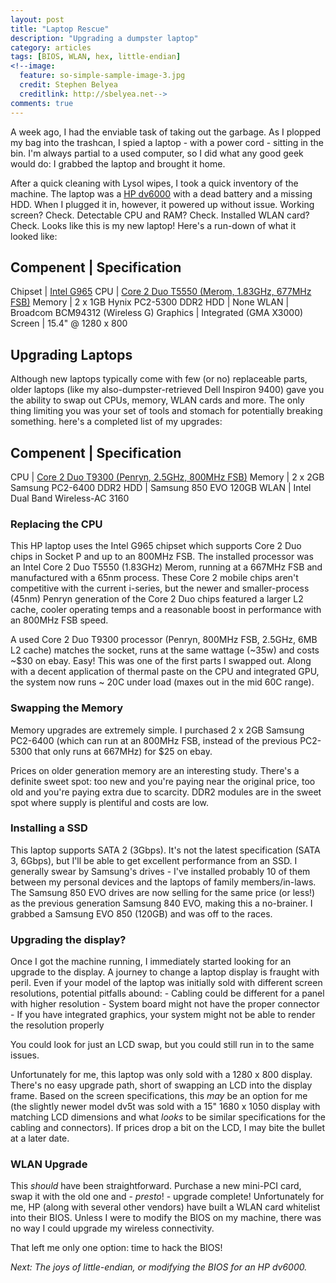 ```yaml
---
layout: post
title: "Laptop Rescue"
description: "Upgrading a dumpster laptop"
category: articles
tags: [BIOS, WLAN, hex, little-endian]
<!--image:
  feature: so-simple-sample-image-3.jpg
  credit: Stephen Belyea
  creditlink: http://sbelyea.net-->
comments: true  
---
```


A week ago, I had the enviable task of taking out the garbage.  As I plopped my bag into the trashcan, I spied a laptop - with a power cord - sitting in the bin.  I'm always partial to a used computer, so I did what any good geek would do: I grabbed the laptop and brought it home.

After a quick cleaning with Lysol wipes, I took a quick inventory of the machine.  The laptop was a [HP dv6000][0] with a dead battery and a missing HDD.  When I plugged it in, however, it powered up without issue.  Working screen? Check.  Detectable CPU and RAM? Check.  Installed WLAN card?  Check.  Looks like this is my new laptop!  Here's a run-down of what it looked like:

Compenent	|	Specification
-----------------------------
Chipset 	|	[Intel G965][2]
CPU 		|	[Core 2 Duo T5550 (Merom, 1.83GHz, 677MHz FSB)][1]
Memory 		|	2 x 1GB Hynix PC2-5300 DDR2
HDD			|	None
WLAN		|	Broadcom BCM94312 (Wireless G)
Graphics	|	Integrated (GMA X3000)
Screen 		|	15.4" @ 1280 x 800

## Upgrading Laptops

Although new laptops typically come with few (or no) replaceable parts, older laptops (like my also-dumpster-retrieved Dell Inspiron 9400) gave you the ability to swap out CPUs, memory, WLAN cards and more.  The only thing limiting you was your set of tools and stomach for potentially breaking something.  here's a completed list of my upgrades:

Compenent	|	Specification
-----------------------------
CPU 		|	[Core 2 Duo T9300 (Penryn, 2.5GHz, 800MHz FSB)][3]
Memory 		|	2 x 2GB Samsung PC2-6400 DDR2
HDD			|	Samsung 850 EVO 120GB
WLAN		|	Intel Dual Band Wireless-AC 3160

### Replacing the CPU
This HP laptop uses the Intel G965 chipset which supports Core 2 Duo chips in Socket P and up to an 800MHz FSB.  The installed processor was an Intel Core 2 Duo T5550 (1.83GHz) Merom, running at a 667MHz FSB and manufactured with a 65nm process.  These Core 2 mobile chips aren't competitive with the current i-series, but the newer and smaller-process (45nm) Penryn generation of the Core 2 Duo chips featured a larger L2 cache, cooler operating temps and a reasonable boost in performance with an 800MHz FSB speed.

A used Core 2 Duo T9300 processor (Penryn, 800MHz FSB, 2.5GHz, 6MB L2 cache) matches the socket, runs at the same wattage (~35w) and costs ~$30 on ebay.  Easy!  This was one of the first parts I swapped out.  Along with a decent application of thermal paste on the CPU and integrated GPU, the system now runs ~ 20C under load (maxes out in the mid 60C range).

### Swapping the Memory
Memory upgrades are extremely simple.  I purchased 2 x 2GB Samsung PC2-6400 (which can run at an 800MHz FSB, instead of the previous PC2-5300 that only runs at 667MHz) for $25 on ebay.  

Prices on older generation memory are an interesting study.  There's a definite sweet spot: too new and you're paying near the original price, too old and you're paying extra due to scarcity.  DDR2 modules are in the sweet spot where supply is plentiful and costs are low.

### Installing a SSD
This laptop supports SATA 2 (3Gbps).  It's not the latest specification (SATA 3, 6Gbps), but I'll be able to get excellent performance from an SSD.  I generally swear by Samsung's drives - I've installed probably 10 of them between my personal devices and the laptops of family members/in-laws.  The Samsung 850 EVO drives are now selling for the same price (or less!) as the previous generation Samsung 840 EVO, making this a no-brainer.  I grabbed a Samsung EVO 850 (120GB) and was off to the races.

### Upgrading the display?
Once I got the machine running, I immediately started looking for an upgrade to the display.  A journey to change a laptop display is fraught with peril.  Even if your model of the laptop was initially sold with different screen resolutions, potential pitfalls abound:
	-	Cabling could be different for a panel with higher resolution
	-	System board might not have the proper connector
	-	If you have integrated graphics, your system might not be able to render the resolution properly

You could look for just an LCD swap, but you could still run in to the same issues.

Unfortunately for me, this laptop was only sold with a 1280 x 800 display.  There's no easy upgrade path, short of swapping an LCD into the display frame.  Based on the screen specifications, this _may_ be an option for me (the slightly newer model dv5t was sold with a 15" 1680 x 1050 display with matching LCD dimensions and what _looks_ to be similar specifications for the cabling and connectors).  If prices drop a bit on the LCD, I may bite the bullet at a later date.

### WLAN Upgrade
This _should_ have been straightforward.  Purchase a new mini-PCI card, swap it with the old one and - _presto_! - upgrade complete!  Unfortunately for me, HP (along with several other vendors) have built a WLAN card whitelist into their BIOS.  Unless I were to modify the BIOS on my machine, there was no way I could upgrade my wireless connectivity.  

That left me only one option: time to hack the BIOS!

_Next: The joys of little-endian, _or_ modifying the BIOS for an HP dv6000._

<!-- LINK LIST -->
[0]:http://support.hp.com/us-en/product/HP-Pavilion-dv6000-Entertainment-Notebook-PC-series/3632100/model/3636594/product-info
[1]:http://ark.intel.com/products/32427/Intel-Core2-Duo-Processor-T5550-2M-Cache-1_83-GHz-667-MHz-FSB
[2]:http://ark.intel.com/products/29821/Intel-82GM965-Graphics-and-Memory-Controller
[3]:http://ark.intel.com/products/33917/Intel-Core2-Duo-Processor-T9300-6M-Cache-2_50-GHz-800-MHz-FSB